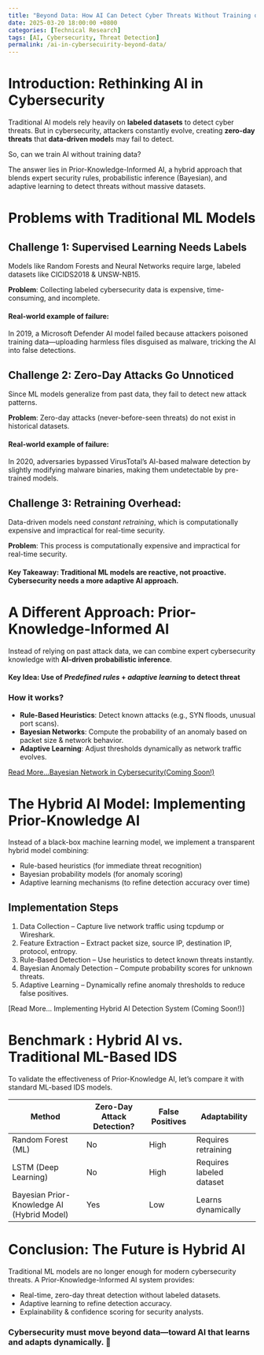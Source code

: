 ```yaml
---
title: "Beyond Data: How AI Can Detect Cyber Threats Without Training on Large Datasets?"
date: 2025-03-20 18:00:00 +0800
categories: [Technical Research]
tags: [AI, Cybersecurity, Threat Detection]
permalink: /ai-in-cybersecuirity-beyond-data/
---
```


# Introduction: Rethinking AI in Cybersecurity

Traditional AI models rely heavily on **labeled datasets** to detect cyber threats. But in cybersecurity, attackers constantly evolve, creating **zero-day threats** that **data-driven model**s may fail to detect.

So, can we train AI without training data?

The answer lies in Prior-Knowledge-Informed AI, a hybrid approach that blends expert security rules, probabilistic inference (Bayesian), and adaptive learning to detect threats without massive datasets.

# Problems with Traditional ML Models

## Challenge 1: **Supervised Learning Needs Labels**
Models like Random Forests and Neural Networks require large, labeled datasets like CICIDS2018 & UNSW-NB15.

**Problem**: Collecting labeled cybersecurity data is expensive, time-consuming, and incomplete.

#### Real-world example of failure:
In 2019, a Microsoft Defender AI model failed because attackers poisoned training data—uploading harmless files disguised as malware, tricking the AI into false detections.

## Challenge 2: **Zero-Day Attacks Go Unnoticed**
Since ML models generalize from past data, they fail to detect new attack patterns.

**Problem**: Zero-day attacks (never-before-seen threats) do not exist in historical datasets.

#### Real-world example of failure:
In 2020, adversaries bypassed VirusTotal’s AI-based malware detection by slightly modifying malware binaries, making them undetectable by pre-trained models.

## Challenge 3: **Retraining Overhead**:
Data-driven models need *constant retraining*, which is computationally expensive and impractical for real-time security.

**Problem**: This process is computationally expensive and impractical for real-time security.

#### Key Takeaway: Traditional ML models are reactive, not proactive. Cybersecurity needs a more adaptive AI approach.

# A Different Approach: Prior-Knowledge-Informed AI

Instead of relying on past attack data, we can combine expert cybersecurity knowledge with **AI-driven probabilistic inference**.

#### **Key Idea**: Use of *Predefined rules* + *adaptive learning* to detect threat

### How it works?
- **Rule-Based Heuristics**: Detect known attacks (e.g., SYN floods, unusual port scans).
- **Bayesian Networks**: Compute the probability of an anomaly based on packet size & network behavior.
- **Adaptive Learning**: Adjust thresholds dynamically as network traffic evolves.

[Read More...Bayesian Network in Cybersecurity(Coming Soon!)](https://leeannn01.github.io/cyber-portfolio/bayesian-network-in-cybersecurity/) 

# The Hybrid AI Model: Implementing Prior-Knowledge AI

Instead of a black-box machine learning model, we implement a transparent hybrid model combining:
- Rule-based heuristics (for immediate threat recognition)
- Bayesian probability models (for anomaly scoring)
- Adaptive learning mechanisms (to refine detection accuracy over time)

## Implementation Steps

1. Data Collection – Capture live network traffic using tcpdump or Wireshark.
2. Feature Extraction – Extract packet size, source IP, destination IP, protocol, entropy.
3. Rule-Based Detection – Use heuristics to detect known threats instantly.
4. Bayesian Anomaly Detection – Compute probability scores for unknown threats.
5. Adaptive Learning – Dynamically refine anomaly thresholds to reduce false positives.

[Read More… Implementing Hybrid AI Detection System (Coming Soon!)]

# Benchmark : Hybrid AI vs. Traditional ML-Based IDS

To validate the effectiveness of Prior-Knowledge AI, let’s compare it with standard ML-based IDS models.

| Method                                          | Zero-Day Attack Detection? | False Positives | Adaptability                |
|------------------------------------------------|---------------------------|----------------|-----------------------------|
| Random Forest (ML)                             |  No                     |  High        |  Requires retraining      |
| LSTM (Deep Learning)                           |  No                     |  High        |  Requires labeled dataset |
| Bayesian Prior-Knowledge AI (Hybrid Model)     |  Yes                    |  Low         |  Learns dynamically       |


# Conclusion: The Future is Hybrid AI

Traditional ML models are no longer enough for modern cybersecurity threats.
A Prior-Knowledge-Informed AI system provides:
- Real-time, zero-day threat detection without labeled datasets.
- Adaptive learning to refine detection accuracy.
- Explainability & confidence scoring for security analysts.

### Cybersecurity must move beyond data—toward AI that learns and adapts dynamically. 🚀
